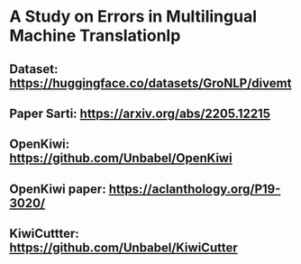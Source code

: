# A Study on Errors in Multilingual Machine Translationlp

## Dataset: https://huggingface.co/datasets/GroNLP/divemt
## Paper Sarti: https://arxiv.org/abs/2205.12215
## OpenKiwi: https://github.com/Unbabel/OpenKiwi
## OpenKiwi paper: https://aclanthology.org/P19-3020/
## KiwiCuttter: https://github.com/Unbabel/KiwiCutter
